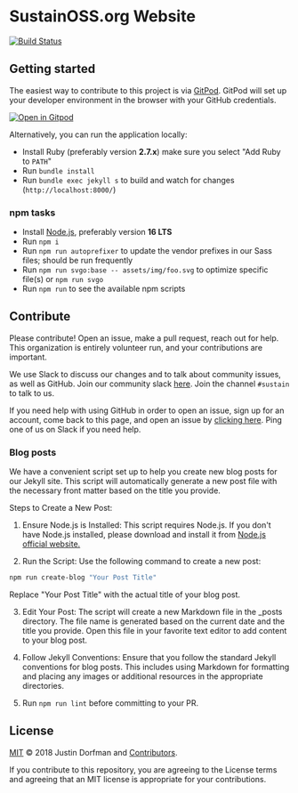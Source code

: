 # SustainOSS.org Website

[![Build Status](https://github.com/sustainers/website/workflows/Tests/badge.svg)](https://github.com/sustainers/website/actions?workflow=Tests)

## Getting started

The easiest way to contribute to this project is via [GitPod](https://gitpod.io). GitPod will set up your developer environment in the browser with your GitHub credentials.

[![Open in Gitpod](https://gitpod.io/button/open-in-gitpod.svg)](https://gitpod.io/#https://github.com/sustainers/website)

Alternatively, you can run the application locally:

* Install Ruby (preferably version **2.7.x**) make sure you select "Add Ruby to `PATH`"
* Run `bundle install`
* Run `bundle exec jekyll s` to build and watch for changes (`http://localhost:8000/`)

### npm tasks

* Install [Node.js](https://nodejs.org/en/), preferably version **16 LTS**
* Run `npm i`
* Run `npm run autoprefixer` to update the vendor prefixes in our Sass files; should be run frequently
* Run `npm run svgo:base -- assets/img/foo.svg` to optimize specific file(s) or `npm run svgo`
* Run `npm run` to see the available npm scripts

## Contribute

Please contribute! Open an issue, make a pull request, reach out for help. This organization is entirely volunteer run, and your contributions are important.

We use Slack to discuss our changes and to talk about community issues, as well as GitHub. Join our community slack [here](https://changelog.com/community). Join the channel `#sustain` to talk to us.

If you need help with using GitHub in order to open an issue, sign up for an account, come back to this page, and open an issue by [clicking here](https://github.com/sustainers/website/issues/new). Ping one of us on Slack if you need help.

### Blog posts

We have a convenient script set up to help you create new blog posts for our Jekyll site. This script will automatically generate a new post file with the necessary front matter based on the title you provide.

Steps to Create a New Post:

1. Ensure Node.js is Installed: This script requires Node.js. If you don't have Node.js installed, please download and install it from [Node.js official website.](https://nodejs.org/)

2. Run the Script: Use the following command to create a new post:

```bash
npm run create-blog "Your Post Title"
```

Replace "Your Post Title" with the actual title of your blog post.

3. Edit Your Post: The script will create a new Markdown file in the _posts directory. The file name is generated based on the current date and the title you provide. Open this file in your favorite text editor to add content to your blog post.

4. Follow Jekyll Conventions: Ensure that you follow the standard Jekyll conventions for blog posts. This includes using Markdown for formatting and placing any images or additional resources in the appropriate directories.

5. Run `npm run lint` before committing to your PR.

## License

[MIT](LICENSE) © 2018 Justin Dorfman and [Contributors](https://github.com/sustainers/website/graphs/contributors).

If you contribute to this repository, you are agreeing to the License terms and agreeing that an MIT license is appropriate for your contributions.
